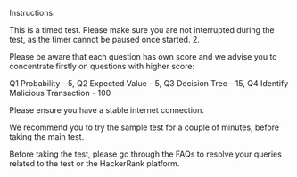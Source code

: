 Instructions:

This is a timed test. Please make sure you are not interrupted during the test, as the timer cannot be paused once started. 2.

Please be aware that each question has own score and we advise you to concentrate firstly on questions with higher score: 

Q1 Probability - 5, 
Q2 Expected Value - 5, 
Q3 Decision Tree - 15, 
Q4 Identify Malicious Transaction - 100

Please ensure you have a stable internet connection.

We recommend you to try the sample test for a couple of minutes, before taking the main test.

Before taking the test, please go through the FAQs to resolve your queries related to the test or the HackerRank platform.
